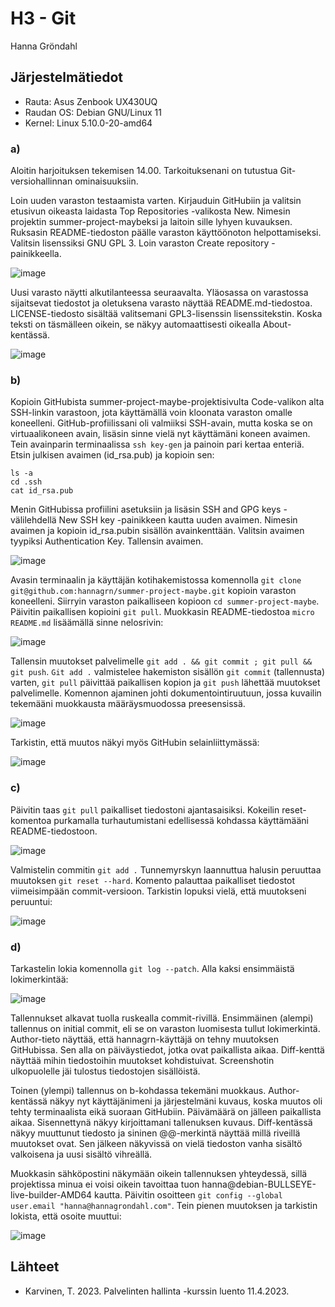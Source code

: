 # H3 - Git

Hanna Gröndahl

## Järjestelmätiedot

- Rauta: Asus Zenbook UX430UQ
- Raudan OS: Debian GNU/Linux 11
- Kernel: Linux 5.10.0-20-amd64

### a)

Aloitin harjoituksen tekemisen 14.00. Tarkoituksenani on tutustua Git-versiohallinnan ominaisuuksiin. 

Loin uuden varaston testaamista varten. Kirjauduin GitHubiin ja valitsin etusivun oikeasta laidasta Top Repositories -valikosta New. Nimesin projektin summer-project-maybeksi ja laitoin sille lyhyen kuvauksen. Ruksasin README-tiedoston päälle varaston käyttöönoton helpottamiseksi. Valitsin lisenssiksi GNU GPL 3. Loin varaston Create repository -painikkeella.

![image](https://user-images.githubusercontent.com/122886984/232468257-1007b27f-d76c-44d1-85a7-9ef31f60b1fa.png)

Uusi varasto näytti alkutilanteessa seuraavalta. Yläosassa on varastossa sijaitsevat tiedostot ja oletuksena varasto näyttää README.md-tiedostoa. LICENSE-tiedosto sisältää valitsemani GPL3-lisenssin lisenssitekstin. Koska teksti on täsmälleen oikein, se näkyy automaattisesti oikealla About-kentässä.

![image](https://user-images.githubusercontent.com/122886984/232469199-a1608052-4870-418e-92cb-1fa019ae7f7f.png)

### b)

Kopioin GitHubista summer-project-maybe-projektisivulta Code-valikon alta SSH-linkin varastoon, jota käyttämällä voin kloonata varaston omalle koneelleni. GitHub-profiilissani oli valmiiksi SSH-avain, mutta koska se on virtuaalikoneen avain, lisäsin sinne vielä nyt käyttämäni koneen avaimen. Tein avainparin terminaalissa `ssh key-gen` ja painoin pari kertaa enteriä. Etsin julkisen avaimen (id_rsa.pub) ja kopioin sen:

    ls -a
    cd .ssh
    cat id_rsa.pub

Menin GitHubissa profiilini asetuksiin ja lisäsin SSH and GPG keys -välilehdellä New SSH key -painikkeen kautta uuden avaimen. Nimesin avaimen ja kopioin id_rsa.pubin sisällön avainkenttään. Valitsin avaimen tyypiksi Authentication Key. Tallensin avaimen.

![image](https://user-images.githubusercontent.com/122886984/232472115-76f5070e-2fa6-4d33-be20-07b5d86dec7e.png)

Avasin terminaalin ja käyttäjän kotihakemistossa komennolla `git clone git@github.com:hannagrn/summer-project-maybe.git` kopioin varaston koneelleni. Siirryin varaston paikalliseen kopioon `cd summer-project-maybe`. Päivitin paikallisen kopioini `git pull`. Muokkasin README-tiedostoa `micro README.md` lisäämällä sinne nelosrivin:

![image](https://user-images.githubusercontent.com/122886984/232474911-9b329b87-03c2-4c80-8529-d72d4f5a1633.png)

Tallensin muutokset palvelimelle `git add . && git commit ; git pull && git push`. `Git add .` valmistelee hakemiston sisällön `git commit` (tallennusta) varten, `git pull` päivittää paikallisen kopion ja `git push` lähettää muutokset palvelimelle. Komennon ajaminen johti dokumentointiruutuun, jossa kuvailin tekemääni muokkausta määräysmuodossa preesensissä.

![image](https://user-images.githubusercontent.com/122886984/232475914-84db0bbe-c9e6-4c1c-b3e8-ffaabc1bd308.png)

Tarkistin, että muutos näkyi myös GitHubin selainliittymässä:

![image](https://user-images.githubusercontent.com/122886984/232476103-cae5b70a-6a15-4aab-8761-eca9129a4ee4.png)

### c)

Päivitin taas `git pull` paikalliset tiedostoni ajantasaisiksi. Kokeilin reset-komentoa purkamalla turhautumistani edellisessä kohdassa käyttämääni README-tiedostoon.

![image](https://user-images.githubusercontent.com/122886984/232477824-4942996a-40af-4c1d-a543-150d4151c776.png)

Valmistelin commitin `git add .` Tunnemyrskyn laannuttua halusin peruuttaa muutoksen `git reset --hard`. Komento palauttaa paikalliset tiedostot viimeisimpään commit-versioon. Tarkistin lopuksi vielä, että muutokseni peruuntui: 

![image](https://user-images.githubusercontent.com/122886984/232478727-d0390f81-24f9-44d0-870a-bab49111a2f2.png)

### d)

Tarkastelin lokia komennolla `git log --patch`. Alla kaksi ensimmäistä lokimerkintää:

![image](https://user-images.githubusercontent.com/122886984/232480400-7b286662-aa48-4d2c-aa2a-ec3c2b9e7f59.png)

Tallennukset alkavat tuolla ruskealla commit-rivillä. Ensimmäinen (alempi) tallennus on initial commit, eli se on varaston luomisesta tullut lokimerkintä. Author-tieto näyttää, että hannagrn-käyttäjä on tehny muutoksen GitHubissa. Sen alla on päiväystiedot, jotka ovat paikallista aikaa. Diff-kenttä näyttää mihin tiedostoihin muutokset kohdistuivat. Screenshotin ulkopuolelle jäi tulostus tiedostojen sisällöistä.

Toinen (ylempi) tallennus on b-kohdassa tekemäni muokkaus. Author-kentässä näkyy nyt käyttäjänimeni ja järjestelmäni kuvaus, koska muutos oli tehty terminaalista eikä suoraan GitHubiin. Päivämäärä on jälleen paikallista aikaa. Sisennettynä näkyy kirjoittamani tallenuksen kuvaus. Diff-kentässä näkyy muuttunut tiedosto ja sininen @@-merkintä näyttää millä riveillä muutokset ovat. Sen jälkeen näkyvissä on vielä tiedoston vanha sisältö valkoisena ja uusi sisältö vihreällä.

Muokkasin sähköpostini näkymään oikein tallennuksen yhteydessä, sillä projektissa minua ei voisi oikein tavoittaa tuon hanna@debian-BULLSEYE-live-builder-AMD64 kautta. Päivitin osoitteen `git config --global user.email "hanna@hannagrondahl.com"`. Tein pienen muutoksen ja tarkistin lokista, että osoite muuttui: 

![image](https://user-images.githubusercontent.com/122886984/232482953-8d48861a-22e2-456b-af73-361770596913.png)

## Lähteet

- Karvinen, T. 2023. Palvelinten hallinta -kurssin luento 11.4.2023.
